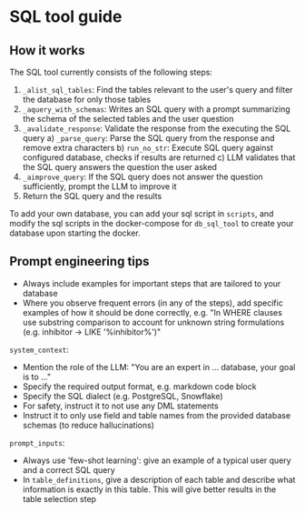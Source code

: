 # SQL tool guide
## How it works
The SQL tool currently consists of the following steps:
1) `_alist_sql_tables`: Find the tables relevant to the user's query and filter the database for only those tables
2) `_aquery_with_schemas`: Writes an SQL query with a prompt summarizing the schema of the selected tables and the user question
3) `_avalidate_response`: Validate the response from the executing the SQL query
    a) `_parse_query`: Parse the SQL query from the response and remove extra characters
    b) `run_no_str`: Execute SQL query against configured database, checks if results are returned
    c) LLM validates that the SQL query answers the question the user asked
4) `_aimprove_query`: If the SQL query does not answer the question sufficiently, prompt the LLM to improve it
5) Return the SQL query and the results

To add your own database, you can add your sql script in `scripts`, and modify the sql scripts in the docker-compose for `db_sql_tool` to create your database upon starting the docker.

## Prompt engineering tips

- Always include examples for important steps that are tailored to your database
- Where you observe frequent errors (in any of the steps), add specific examples of how it should be done correctly, e.g. "In WHERE clauses use substring comparison to account for unknown string formulations (e.g. inhibitor -> LIKE '%inhibitor%')"

`system_context`:
- Mention the role of the LLM: "You are an expert in ... database, your goal is to ..."
- Specify the required output format, e.g. markdown code block
- Specify the SQL dialect (e.g. PostgreSQL, Snowflake)
- For safety, instruct it to not use any DML statements
- Instruct it to only use field and table names from the provided database schemas (to reduce hallucinations)


`prompt_inputs`:
- Always use 'few-shot learning': give an example of a typical user query and a correct SQL query
- In `table_definitions`, give a description of each table and describe what information is exactly in this table. This will give better results in the table selection step
